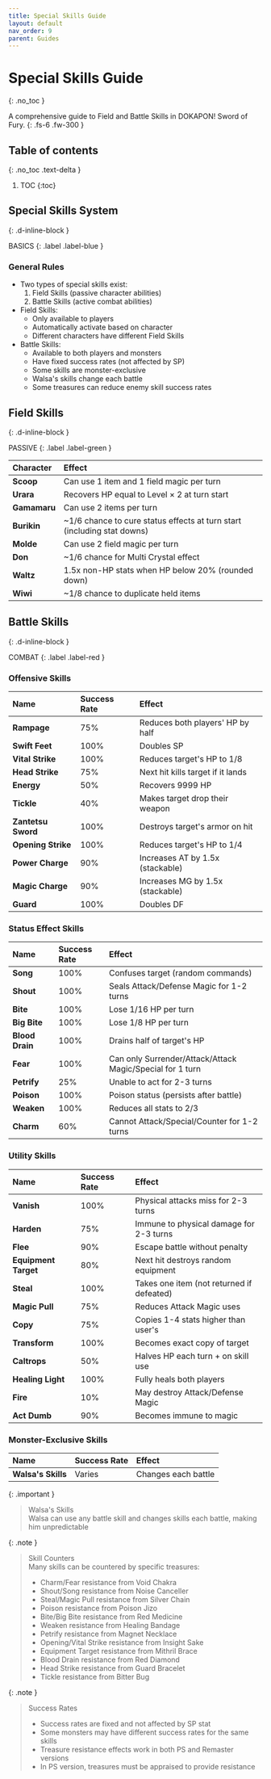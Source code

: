 ```yaml
---
title: Special Skills Guide
layout: default
nav_order: 9
parent: Guides
---
```


# Special Skills Guide
{: .no_toc }

A comprehensive guide to Field and Battle Skills in DOKAPON! Sword of Fury.
{: .fs-6 .fw-300 }

## Table of contents
{: .no_toc .text-delta }

1. TOC
{:toc}

## Special Skills System
{: .d-inline-block }

BASICS
{: .label .label-blue }

### General Rules
- Two types of special skills exist:
  1. Field Skills (passive character abilities)
  2. Battle Skills (active combat abilities)
- Field Skills:
  - Only available to players
  - Automatically activate based on character
  - Different characters have different Field Skills
- Battle Skills:
  - Available to both players and monsters
  - Have fixed success rates (not affected by SP)
  - Some skills are monster-exclusive
  - Walsa's skills change each battle
  - Some treasures can reduce enemy skill success rates

## Field Skills
{: .d-inline-block }

PASSIVE
{: .label .label-green }

| Character | Effect |
|:----------|:-------|
| **Scoop** | Can use 1 item and 1 field magic per turn |
| **Urara** | Recovers HP equal to Level × 2 at turn start |
| **Gamamaru** | Can use 2 items per turn |
| **Burikin** | ~1/6 chance to cure status effects at turn start (including stat downs) |
| **Molde** | Can use 2 field magic per turn |
| **Don** | ~1/6 chance for Multi Crystal effect |
| **Waltz** | 1.5x non-HP stats when HP below 20% (rounded down) |
| **Wiwi** | ~1/8 chance to duplicate held items |

## Battle Skills
{: .d-inline-block }

COMBAT
{: .label .label-red }

### Offensive Skills

| Name | Success Rate | Effect |
|:-----|:-------------|:-------|
| **Rampage** | 75% | Reduces both players' HP by half |
| **Swift Feet** | 100% | Doubles SP |
| **Vital Strike** | 100% | Reduces target's HP to 1/8 |
| **Head Strike** | 75% | Next hit kills target if it lands |
| **Energy** | 50% | Recovers 9999 HP |
| **Tickle** | 40% | Makes target drop their weapon |
| **Zantetsu Sword** | 100% | Destroys target's armor on hit |
| **Opening Strike** | 100% | Reduces target's HP to 1/4 |
| **Power Charge** | 90% | Increases AT by 1.5x (stackable) |
| **Magic Charge** | 90% | Increases MG by 1.5x (stackable) |
| **Guard** | 100% | Doubles DF |

### Status Effect Skills
| Name | Success Rate | Effect |
|:-----|:-------------|:-------|
| **Song** | 100% | Confuses target (random commands) |
| **Shout** | 100% | Seals Attack/Defense Magic for 1-2 turns |
| **Bite** | 100% | Lose 1/16 HP per turn |
| **Big Bite** | 100% | Lose 1/8 HP per turn |
| **Blood Drain** | 100% | Drains half of target's HP |
| **Fear** | 100% | Can only Surrender/Attack/Attack Magic/Special for 1 turn |
| **Petrify** | 25% | Unable to act for 2-3 turns |
| **Poison** | 100% | Poison status (persists after battle) |
| **Weaken** | 100% | Reduces all stats to 2/3 |
| **Charm** | 60% | Cannot Attack/Special/Counter for 1-2 turns |

### Utility Skills
| Name | Success Rate | Effect |
|:-----|:-------------|:-------|
| **Vanish** | 100% | Physical attacks miss for 2-3 turns |
| **Harden** | 75% | Immune to physical damage for 2-3 turns |
| **Flee** | 90% | Escape battle without penalty |
| **Equipment Target** | 80% | Next hit destroys random equipment |
| **Steal** | 100% | Takes one item (not returned if defeated) |
| **Magic Pull** | 75% | Reduces Attack Magic uses |
| **Copy** | 75% | Copies 1-4 stats higher than user's |
| **Transform** | 100% | Becomes exact copy of target |
| **Caltrops** | 50% | Halves HP each turn + on skill use |
| **Healing Light** | 100% | Fully heals both players |
| **Fire** | 10% | May destroy Attack/Defense Magic |
| **Act Dumb** | 90% | Becomes immune to magic |

### Monster-Exclusive Skills
| Name | Success Rate | Effect |
|:-----|:-------------|:-------|
| **Walsa's Skills** | Varies | Changes each battle |

{: .important }
> Walsa's Skills  
> Walsa can use any battle skill and changes skills each battle, making him unpredictable

{: .note }
> Skill Counters  
> Many skills can be countered by specific treasures:
> - Charm/Fear resistance from Void Chakra
> - Shout/Song resistance from Noise Canceller
> - Steal/Magic Pull resistance from Silver Chain
> - Poison resistance from Poison Jizo
> - Bite/Big Bite resistance from Red Medicine
> - Weaken resistance from Healing Bandage
> - Petrify resistance from Magnet Necklace
> - Opening/Vital Strike resistance from Insight Sake
> - Equipment Target resistance from Mithril Brace
> - Blood Drain resistance from Red Diamond
> - Head Strike resistance from Guard Bracelet
> - Tickle resistance from Bitter Bug

{: .note }
> Success Rates  
> - Success rates are fixed and not affected by SP stat
> - Some monsters may have different success rates for the same skills
> - Treasure resistance effects work in both PS and Remaster versions
> - In PS version, treasures must be appraised to provide resistance 